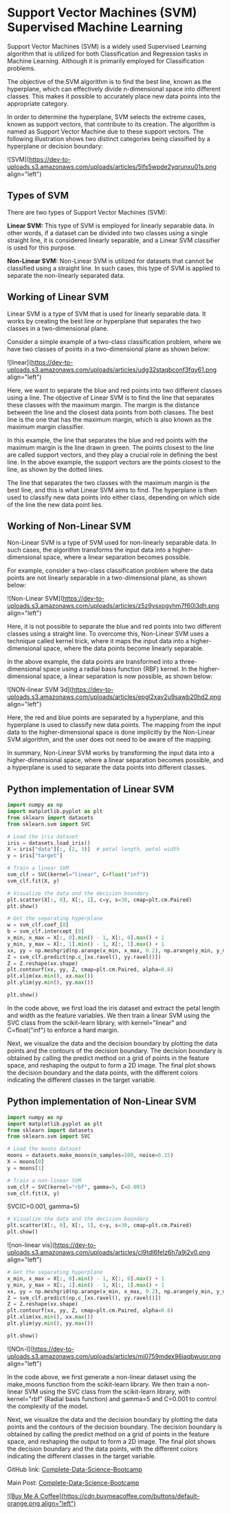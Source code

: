 # Support Vector Machines (SVM) Supervised Machine Learning

Support Vector Machines (SVM) is a widely used Supervised Learning algorithm that is utilized for both Classification and Regression tasks in Machine Learning. Although it is primarily employed for Classification problems.

The objective of the SVM algorithm is to find the best line, known as the hyperplane, which can effectively divide n-dimensional space into different classes. This makes it possible to accurately place new data points into the appropriate category.

In order to determine the hyperplane, SVM selects the extreme cases, known as support vectors, that contribute to its creation. The algorithm is named as Support Vector Machine due to these support vectors. The following illustration shows two distinct categories being classified by a hyperplane or decision boundary:

![SVM](https://dev-to-uploads.s3.amazonaws.com/uploads/articles/5lfs5wpde2yqrunxu01s.png align="left")

## Types of SVM

There are two types of Support Vector Machines (SVM):

**Linear SVM:** This type of SVM is employed for linearly separable data. In other words, if a dataset can be divided into two classes using a single straight line, it is considered linearly separable, and a Linear SVM classifier is used for this purpose.

**Non-Linear SVM:** Non-Linear SVM is utilized for datasets that cannot be classified using a straight line. In such cases, this type of SVM is applied to separate the non-linearly separated data.

## Working of Linear SVM

Linear SVM is a type of SVM that is used for linearly separable data. It works by creating the best line or hyperplane that separates the two classes in a two-dimensional plane.

Consider a simple example of a two-class classification problem, where we have two classes of points in a two-dimensional plane as shown below:

![linear](https://dev-to-uploads.s3.amazonaws.com/uploads/articles/udg32staqbconf3fqy61.png align="left")

Here, we want to separate the blue and red points into two different classes using a line. The objective of Linear SVM is to find the line that separates these classes with the maximum margin. The margin is the distance between the line and the closest data points from both classes. The best line is the one that has the maximum margin, which is also known as the maximum margin classifier.

In this example, the line that separates the blue and red points with the maximum margin is the line drawn in green. The points closest to the line are called support vectors, and they play a crucial role in defining the best line. In the above example, the support vectors are the points closest to the line, as shown by the dotted lines.

The line that separates the two classes with the maximum margin is the best line, and this is what Linear SVM aims to find. The hyperplane is then used to classify new data points into either class, depending on which side of the line the new data point lies.

## Working of Non-Linear SVM

Non-Linear SVM is a type of SVM used for non-linearly separable data. In such cases, the algorithm transforms the input data into a higher-dimensional space, where a linear separation becomes possible.

For example, consider a two-class classification problem where the data points are not linearly separable in a two-dimensional plane, as shown below:

![Non-Linear SVM](https://dev-to-uploads.s3.amazonaws.com/uploads/articles/z5z9ysxogyhm7f60l3dh.png align="left")

Here, it is not possible to separate the blue and red points into two different classes using a straight line. To overcome this, Non-Linear SVM uses a technique called kernel trick, where it maps the input data into a higher-dimensional space, where the data points become linearly separable.

In the above example, the data points are transformed into a three-dimensional space using a radial basis function (RBF) kernel. In the higher-dimensional space, a linear separation is now possible, as shown below:

![NON-linear SVM 3d](https://dev-to-uploads.s3.amazonaws.com/uploads/articles/epgl2xav2u9sawb20hd2.png align="left")

Here, the red and blue points are separated by a hyperplane, and this hyperplane is used to classify new data points. The mapping from the input data to the higher-dimensional space is done implicitly by the Non-Linear SVM algorithm, and the user does not need to be aware of the mapping.

In summary, Non-Linear SVM works by transforming the input data into a higher-dimensional space, where a linear separation becomes possible, and a hyperplane is used to separate the data points into different classes.

## Python implementation of Linear SVM

```python
import numpy as np
import matplotlib.pyplot as plt
from sklearn import datasets
from sklearn.svm import SVC
```

```python
# Load the iris dataset
iris = datasets.load_iris()
X = iris["data"][:, (2, 3)]  # petal length, petal width
y = iris["target"]
```

```python
# Train a linear SVM
svm_clf = SVC(kernel="linear", C=float("inf"))
svm_clf.fit(X, y)
```

```python
# Visualize the data and the decision boundary
plt.scatter(X[:, 0], X[:, 1], c=y, s=30, cmap=plt.cm.Paired)
plt.show()
```

```python
# Get the separating hyperplane
w = svm_clf.coef_[0]
b = svm_clf.intercept_[0]
x_min, x_max = X[:, 0].min() - 1, X[:, 0].max() + 1
y_min, y_max = X[:, 1].min() - 1, X[:, 1].max() + 1
xx, yy = np.meshgrid(np.arange(x_min, x_max, 0.2), np.arange(y_min, y_max, 0.2))
Z = svm_clf.predict(np.c_[xx.ravel(), yy.ravel()])
Z = Z.reshape(xx.shape)
plt.contourf(xx, yy, Z, cmap=plt.cm.Paired, alpha=0.8)
plt.xlim(xx.min(), xx.max())
plt.ylim(yy.min(), yy.max())

plt.show()
```

In the code above, we first load the iris dataset and extract the petal length and width as the feature variables. We then train a linear SVM using the SVC class from the scikit-learn library, with kernel="linear" and C=float("inf") to enforce a hard margin.

Next, we visualize the data and the decision boundary by plotting the data points and the contours of the decision boundary. The decision boundary is obtained by calling the predict method on a grid of points in the feature space, and reshaping the output to form a 2D image. The final plot shows the decision boundary and the data points, with the different colors indicating the different classes in the target variable.

## Python implementation of Non-Linear SVM

```python
import numpy as np
import matplotlib.pyplot as plt
from sklearn import datasets
from sklearn.svm import SVC
```

```python
# Load the moons dataset
moons = datasets.make_moons(n_samples=100, noise=0.15)
X = moons[0]
y = moons[1]
```

```python
# Train a non-linear SVM
svm_clf = SVC(kernel="rbf", gamma=5, C=0.001)
svm_clf.fit(X, y)
```

SVC(C=0.001, gamma=5)

```python
# Visualize the data and the decision boundary
plt.scatter(X[:, 0], X[:, 1], c=y, s=30, cmap=plt.cm.Paired)
plt.show()
```

![non-linear vis](https://dev-to-uploads.s3.amazonaws.com/uploads/articles/cl9tdl6felz6h7a9j2v0.png align="left")

```python
# Get the separating hyperplane
x_min, x_max = X[:, 0].min() - 1, X[:, 0].max() + 1
y_min, y_max = X[:, 1].min() - 1, X[:, 1].max() + 1
xx, yy = np.meshgrid(np.arange(x_min, x_max, 0.2), np.arange(y_min, y_max, 0.2))
Z = svm_clf.predict(np.c_[xx.ravel(), yy.ravel()])
Z = Z.reshape(xx.shape)
plt.contourf(xx, yy, Z, cmap=plt.cm.Paired, alpha=0.8)
plt.xlim(xx.min(), xx.max())
plt.ylim(yy.min(), yy.max())

plt.show()
```

![NOn-l](https://dev-to-uploads.s3.amazonaws.com/uploads/articles/mi0759mdex96iaqbwuor.png align="left")

In the code above, we first generate a non-linear dataset using the make\_moons function from the scikit-learn library. We then train a non-linear SVM using the SVC class from the scikit-learn library, with kernel="rbf" (Radial basis function) and gamma=5 and C=0.001 to control the complexity of the model.

Next, we visualize the data and the decision boundary by plotting the data points and the contours of the decision boundary. The decision boundary is obtained by calling the predict method on a grid of points in the feature space, and reshaping the output to form a 2D image. The final plot shows the decision boundary and the data points, with the different colors indicating the different classes in the target variable.

GitHub link: [Complete-Data-Science-Bootcamp](https://github.com/anurag629/Complete-Data-Science-Bootcamp)

Main Post: [Complete-Data-Science-Bootcamp](https://anurag629.hashnode.dev/complete-data-science-roadmap-from-noob-to-expert)

[![Buy Me A Coffee](https://cdn.buymeacoffee.com/buttons/default-orange.png align="left")](https://www.buymeacoffee.com/anurag629)